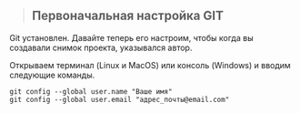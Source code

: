 >## **Первоначальная настройка GIT**

Git установлен. Давайте теперь его настроим, чтобы когда вы создавали снимок проекта, указывался автор.

Открываем терминал (Linux и MacOS) или консоль (Windows) и вводим следующие команды.

```
git config --global user.name "Ваше имя"
git config --global user.email "адрес_почты@email.com"
```